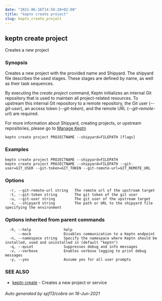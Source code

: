 ```yaml
---
date: "2021-06-16T14:50:20+02:00"
title: "keptn create project"
slug: keptn_create_project
---
```

## keptn create project

Creates a new project

### Synopsis

Creates a new project with the provided name and Shipyard. 
The shipyard file describes the used stages. These stages are defined by name, as well as their task sequences.

By executing the *create project* command, Keptn initializes an internal Git repository that is used to maintain all project-related resources. 
To upstream this internal Git repository to a remote repository, the Git user (*--git-user*), an access token (*--git-token*), and the remote URL (*--git-remote-url*) are required.

For more information about Shipyard, creating projects, or upstream repositories, please go to [Manage Keptn](https://keptn.sh/docs/0.9.x/manage/)


```
keptn create project PROJECTNAME --shipyard=FILEPATH [flags]
```

### Examples

```
keptn create project PROJECTNAME --shipyard=FILEPATH
keptn create project PROJECTNAME --shipyard=FILEPATH --git-user=GIT_USER --git-token=GIT_TOKEN --git-remote-url=GIT_REMOTE_URL
```

### Options

```
  -r, --git-remote-url string   The remote url of the upstream target
  -t, --git-token string        The git token of the git user
  -u, --git-user string         The git user of the upstream target
  -s, --shipyard string         The path or URL to the shipyard file specifying the environment
```

### Options inherited from parent commands

```
  -h, --help               help
      --mock               Disables communication to a Keptn endpoint
  -n, --namespace string   Specify the namespace where Keptn should be installed, used and uninstalled in (default "keptn")
  -q, --quiet              Suppresses debug and info messages
  -v, --verbose            Enables verbose logging to print debug messages
  -y, --yes                Assume yes for all user prompts
```

### SEE ALSO

* [keptn create](../keptn_create/)	 - Creates a new project or service

###### Auto generated by spf13/cobra on 16-Jun-2021
